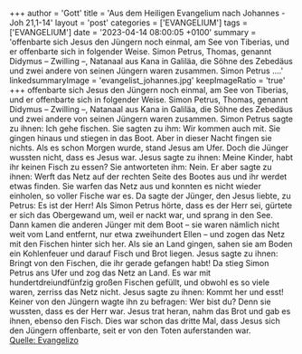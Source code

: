 +++
author = 'Gott'
title = 'Aus dem Heiligen Evangelium nach Johannes - Joh 21,1-14'
layout = 'post'
categories = ['EVANGELIUM']
tags = ['EVANGELIUM']
date = '2023-04-14 08:00:05 +0100'
summary = 'offenbarte sich Jesus den Jüngern noch einmal, am See von Tiberias, und er offenbarte sich in folgender Weise. Simon Petrus, Thomas, genannt Didymus – Zwilling –, Natanaal aus Kana in Galiläa, die Söhne des Zebedäus und zwei andere von seinen Jüngern waren zusammen. Simon Petrus ....'
linkedsummaryImage = 'evangelist_johannes.jpg'
keepImageRatio = 'true'
+++
offenbarte sich Jesus den Jüngern noch einmal, am See von Tiberias, und er offenbarte sich in folgender Weise.
Simon Petrus, Thomas, genannt Didymus – Zwilling –, Natanaal aus Kana in Galiläa, die Söhne des Zebedäus und zwei andere von seinen Jüngern waren zusammen.
Simon Petrus sagte zu ihnen: Ich gehe fischen.<!--more--> Sie sagten zu ihm: Wir kommen auch mit. Sie gingen hinaus und stiegen in das Boot. Aber in dieser Nacht fingen sie nichts.
Als es schon Morgen wurde, stand Jesus am Ufer. Doch die Jünger wussten nicht, dass es Jesus war.
Jesus sagte zu ihnen: Meine Kinder, habt ihr keinen Fisch zu essen? Sie antworteten ihm: Nein.
Er aber sagte zu ihnen: Werft das Netz auf der rechten Seite des Bootes aus und ihr werdet etwas finden. Sie warfen das Netz aus und konnten es nicht wieder einholen, so voller Fische war es.
Da sagte der Jünger, den Jesus liebte, zu Petrus: Es ist der Herr! Als Simon Petrus hörte, dass es der Herr sei, gürtete er sich das Obergewand um, weil er nackt war, und sprang in den See.
Dann kamen die anderen Jünger mit dem Boot – sie waren nämlich nicht weit vom Land entfernt, nur etwa zweihundert Ellen – und zogen das Netz mit den Fischen hinter sich her.
Als sie an Land gingen, sahen sie am Boden ein Kohlenfeuer und darauf Fisch und Brot liegen.
Jesus sagte zu ihnen: Bringt von den Fischen, die ihr gerade gefangen habt!
Da stieg Simon Petrus ans Ufer und zog das Netz an Land. Es war mit hundertdreiundfünfzig großen Fischen gefüllt, und obwohl es so viele waren, zerriss das Netz nicht.
Jesus sagte zu ihnen: Kommt her und esst! Keiner von den Jüngern wagte ihn zu befragen: Wer bist du? Denn sie wussten, dass es der Herr war.
Jesus trat heran, nahm das Brot und gab es ihnen, ebenso den Fisch.
Dies war schon das dritte Mal, dass Jesus sich den Jüngern offenbarte, seit er von den Toten auferstanden war.<br> [Quelle: Evangelizo](https://evangeliumtagfuertag.org/DE/gospel)